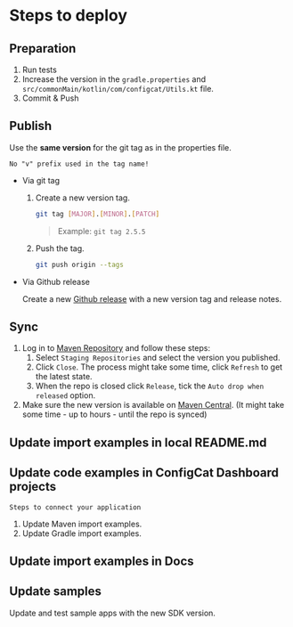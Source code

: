 # Steps to deploy

## Preparation

1. Run tests
3. Increase the version in the `gradle.properties` and `src/commonMain/kotlin/com/configcat/Utils.kt` file.
4. Commit & Push

## Publish

Use the **same version** for the git tag as in the properties file.

`No "v" prefix used in the tag name!`

- Via git tag
    1. Create a new version tag.
       ```bash
       git tag [MAJOR].[MINOR].[PATCH]
       ```
       > Example: `git tag 2.5.5`
    2. Push the tag.
       ```bash
       git push origin --tags
       ```
- Via Github release

  Create a new [Github release](https://github.com/configcat/kotlin-sdk/releases) with a new version tag and release
  notes.

## Sync

1. Log in to [Maven Repository](https://oss.sonatype.org/) and follow these steps:
   1. Select `Staging Repositories` and select the version you published.
   2. Click `Close`. The process might take some time, click `Refresh` to get the latest state.
   3. When the repo is closed click `Release`, tick the `Auto drop when released` option.
2. Make sure the new version is available
   on [Maven Central](https://search.maven.org/artifact/com.configcat/configcat-kotlin-client). (It might take some time - up to hours - until the repo is synced)


## Update import examples in local README.md

## Update code examples in ConfigCat Dashboard projects

`Steps to connect your application`

1. Update Maven import examples.
2. Update Gradle import examples.

## Update import examples in Docs

## Update samples

Update and test sample apps with the new SDK version.
